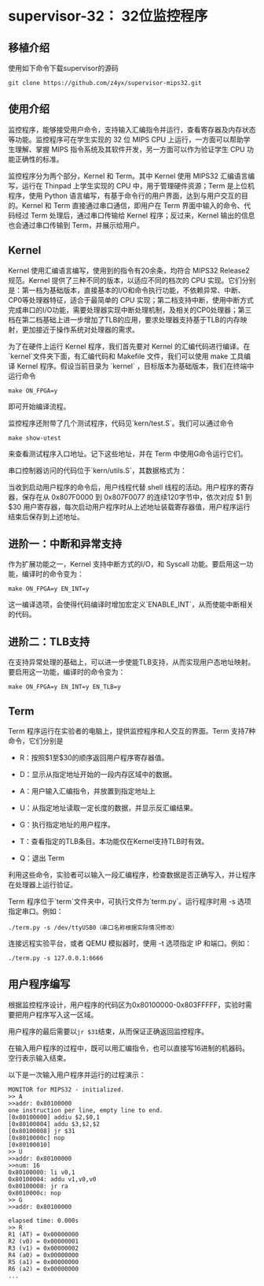 # supervisor-32： 32位监控程序

## 移植介绍

使用如下命令下载supervisor的源码

```
git clone https://github.com/z4yx/supervisor-mips32.git
```





## 使用介绍



监控程序，能够接受用户命令，支持输入汇编指令并运行，查看寄存器及内存状态等功能。监控程序可在学生实现的 32 位 MIPS CPU 上运行，一方面可以帮助学生理解、掌握 MIPS 指令系统及其软件开发，另一方面可以作为验证学生 CPU 功能正确性的标准。



监控程序分为两个部分，Kernel 和 Term。其中 Kernel 使用 MIPS32 汇编语言编写，运行在 Thinpad 上学生实现的 CPU 中，用于管理硬件资源；Term 是上位机程序，使用 Python 语言编写，有基于命令行的用户界面，达到与用户交互的目的。Kernel 和 Term 直接通过串口通信，即用户在 Term 界面中输入的命令、代码经过 Term 处理后，通过串口传输给 Kernel 程序；反过来，Kernel 输出的信息也会通过串口传输到 Term，并展示给用户。



## Kernel



Kernel 使用汇编语言编写，使用到的指令有20余条，均符合 MIPS32 Release2 规范。Kernel 提供了三种不同的版本，以适应不同的档次的 CPU 实现。它们分别是：第一档为基础版本，直接基本的I/O和命令执行功能，不依赖异常、中断、CP0等处理器特征，适合于最简单的 CPU 实现；第二档支持中断，使用中断方式完成串口的I/O功能，需要处理器实现中断处理机制，及相关的CP0处理器；第三档在第二档基础上进一步增加了TLB的应用，要求处理器支持基于TLB的内存映射，更加接近于操作系统对处理器的需求。



为了在硬件上运行 Kernel 程序，我们首先要对 Kernel 的汇编代码进行编译。在\`kernel\`文件夹下面，有汇编代码和 Makefile 文件，我们可以使用 make 工具编译 Kernel 程序。假设当前目录为 \`kernel\` ，目标版本为基础版本，我们在终端中运行命令



```
make ON_FPGA=y
```



即可开始编译流程。



监控程序还附带了几个测试程序，代码见\`kern/test.S\`。我们可以通过命令



```
make show-utest
```



来查看测试程序入口地址。记下这些地址，并在 Term 中使用G命令运行它们。





串口控制器访问的代码位于\`kern/utils.S\`，其数据格式为：



当收到启动用户程序的命令后，用户线程代替 shell 线程的活动。用户程序的寄存器，保存在从 0x807F0000 到 0x807F0077 的连续120字节中，依次对应 \$1 到 \$30 用户寄存器，每次启动用户程序时从上述地址装载寄存器值，用户程序运行结束后保存到上述地址。



## 进阶一：中断和异常支持



作为扩展功能之一，Kernel 支持中断方式的I/O，和 Syscall 功能。要启用这一功能，编译时的命令变为：



```
make ON_FPGA=y EN_INT=y
```



这一编译选项，会使得代码编译时增加宏定义\`ENABLE\_INT\`，从而使能中断相关的代码。



## 进阶二：TLB支持



在支持异常处理的基础上，可以进一步使能TLB支持，从而实现用户态地址映射。要启用这一功能，编译时的命令变为：



```
make ON_FPGA=y EN_INT=y EN_TLB=y
```



## Term



Term 程序运行在实验者的电脑上，提供监控程序和人交互的界面。Term 支持7种命令，它们分别是



- R：按照\$1至\$30的顺序返回用户程序寄存器值。

- D：显示从指定地址开始的一段内存区域中的数据。

- A：用户输入汇编指令，并放置到指定地址上

- U：从指定地址读取一定长度的数据，并显示反汇编结果。

- G：执行指定地址的用户程序。

- T：查看指定的TLB条目。本功能仅在Kernel支持TLB时有效。

- Q：退出 Term



利用这些命令，实验者可以输入一段汇编程序，检查数据是否正确写入，并让程序在处理器上运行验证。



Term 程序位于\`term\`文件夹中，可执行文件为\`term.py\`。运行程序时用 -s 选项指定串口。例如：



```
./term.py -s /dev/ttyUSB0（串口名称根据实际情况修改）
```



连接远程实验平台，或者 QEMU 模拟器时，使用 -t 选项指定 IP 和端口。例如：



```
./term.py -s 127.0.0.1:6666
```



## 用户程序编写



根据监控程序设计，用户程序的代码区为0x80100000-0x803FFFFF，实验时需要把用户程序写入这一区域。

用户程序的最后需要以`jr $31`结束，从而保证正确返回监控程序。



在输入用户程序的过程中，既可以用汇编指令，也可以直接写16进制的机器码。空行表示输入结束。



以下是一次输入用户程序并运行的过程演示：



```
MONITOR for MIPS32 - initialized.
>> A 
>>addr: 0x80100000 
one instruction per line, empty line to end. 
[0x80100000] addiu $2,$0,1 
[0x80100004] addu $3,$2,$2 
[0x80100008] jr $31 
[0x8010000c] nop 
[0x80100010] 
>> U 
>>addr: 0x80100000 
>>num: 16 
0x80100000: li v0,1 
0x80100004: addu v1,v0,v0 
0x80100008: jr ra 
0x8010000c: nop 
>> G 
>>addr: 0x80100000 

elapsed time: 0.000s 
>> R 
R1 (AT) = 0x00000000 
R2 (v0) = 0x00000001 
R3 (v1) = 0x00000002 
R4 (a0) = 0x00000000 
R5 (a1) = 0x00000000 
R6 (a2) = 0x00000000 
... 



```







